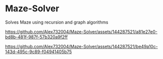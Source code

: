 # Maze-Solver
Solves Maze using recursion and graph algorithms


https://github.com/Alex732004/Maze-Solver/assets/144287521/a81e27e0-bd8b-481f-987f-57b320a9f2ff



https://github.com/Alex732004/Maze-Solver/assets/144287521/be49a10c-143d-495c-9c89-f04941405b75

